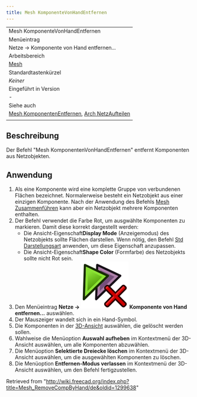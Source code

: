 ```yaml
---
title: Mesh KomponenteVonHandEntfernen
---
```


|                                                                                                                                                   |
| ------------------------------------------------------------------------------------------------------------------------------------------------- |
| Mesh KomponenteVonHandEntfernen‏‎                                                                                                                 |
| Menüeintrag                                                                                                                                       |
| Netze → Komponente von Hand entfernen...                                                                                                          |
| Arbeitsbereich                                                                                                                                    |
| [Mesh](/Mesh_Workbench/de "Mesh Workbench/de")                                                                                                    |
| Standardtastenkürzel                                                                                                                              |
| _Keiner_                                                                                                                                          |
| Eingeführt in Version                                                                                                                             |
| -                                                                                                                                                 |
| Siehe auch                                                                                                                                        |
| [Mesh KomponentenEntfernen‏‎](/Mesh_RemoveComponents/de "Mesh RemoveComponents/de"), [Arch NetzAufteilen](/Arch_SplitMesh/de "Arch SplitMesh/de") |
|                                                                                                                                                   |

## Beschreibung

Der Befehl "Mesh KomponentenVonHandEntfernen" entfernt Komponenten aus Netzobjekten.

## Anwendung

1. Als eine Komponente wird eine komplette Gruppe von verbundenen Flächen bezeichnet. Normalerweise besteht ein Netzobjekt aus einer einzigen Komponente. Nach der Anwendung des Befehls [Mesh Zusammenführen](/Mesh_Merge/de "Mesh Merge/de") kann aber ein Netzobjekt mehrere Komponenten enthalten.
2. Der Befehl verwendet die Farbe Rot, um ausgwählte Komponenten zu markieren. Damit diese korrekt dargestellt werden:
   - Die Ansicht-Eigenschaft**Display Mode** (Anzeigemodus) des Netzobjekts sollte Flächen darstellen. Wenn nötig, den Befehl [Std Darstellungsart](/Std_DrawStyle/de "Std DrawStyle/de") anwenden, um diese Eigenschaft anzupassen.
   - Die Ansicht-Eigenschaft**Shape Color** (Formfarbe) des Netzobjekts sollte nicht Rot sein.
3. Den Menüeintrag **Netze → ![](/src/assets/images/Mesh_RemoveCompByHand.svg) Komponente von Hand entfernen...** auswählen.
4. Der Mauszeiger wandelt sich in ein Hand-Symbol.
5. Die Komponenten in der [3D-Ansicht](/3D_view/de "3D view/de") auswählen, die gelöscht werden sollen.
6. Wahlweise die Menüoption **Auswahl aufheben** im Kontextmenü der 3D-Ansicht auswählen, um alle Komponenten abzuwählen.
7. Die Menüoption **Selektierte Dreiecke löschen** im Kontextmenü der 3D-Ansicht auswählen, um die ausgewählten Komponenten zu löschen.
8. Die Menüoption **Entfernen-Modus verlassen** im Kontextmenü der 3D-Ansicht auswählen, um den Befehl fertigzustellen.

Retrieved from "<http://wiki.freecad.org/index.php?title=Mesh_RemoveCompByHand/de&oldid=1299638>"
